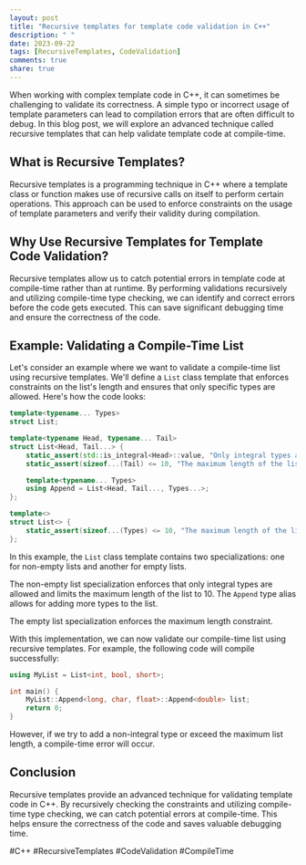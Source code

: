 ```yaml
---
layout: post
title: "Recursive templates for template code validation in C++"
description: " "
date: 2023-09-22
tags: [RecursiveTemplates, CodeValidation]
comments: true
share: true
---
```


When working with complex template code in C++, it can sometimes be challenging to validate its correctness. A simple typo or incorrect usage of template parameters can lead to compilation errors that are often difficult to debug. In this blog post, we will explore an advanced technique called recursive templates that can help validate template code at compile-time.

## What is Recursive Templates?

Recursive templates is a programming technique in C++ where a template class or function makes use of recursive calls on itself to perform certain operations. This approach can be used to enforce constraints on the usage of template parameters and verify their validity during compilation.

## Why Use Recursive Templates for Template Code Validation?

Recursive templates allow us to catch potential errors in template code at compile-time rather than at runtime. By performing validations recursively and utilizing compile-time type checking, we can identify and correct errors before the code gets executed. This can save significant debugging time and ensure the correctness of the code.

## Example: Validating a Compile-Time List

Let's consider an example where we want to validate a compile-time list using recursive templates. We'll define a `List` class template that enforces constraints on the list's length and ensures that only specific types are allowed. Here's how the code looks:

```cpp
template<typename... Types>
struct List;

template<typename Head, typename... Tail>
struct List<Head, Tail...> {
    static_assert(std::is_integral<Head>::value, "Only integral types allowed in the list.");
    static_assert(sizeof...(Tail) <= 10, "The maximum length of the list is 10.");

    template<typename... Types>
    using Append = List<Head, Tail..., Types...>;
};

template<>
struct List<> {
    static_assert(sizeof...(Types) <= 10, "The maximum length of the list is 10.");
};
```
In this example, the `List` class template contains two specializations: one for non-empty lists and another for empty lists. 

The non-empty list specialization enforces that only integral types are allowed and limits the maximum length of the list to 10. The `Append` type alias allows for adding more types to the list.

The empty list specialization enforces the maximum length constraint.

With this implementation, we can now validate our compile-time list using recursive templates. For example, the following code will compile successfully:

```cpp
using MyList = List<int, bool, short>;

int main() {
    MyList::Append<long, char, float>::Append<double> list;
    return 0;
}
```

However, if we try to add a non-integral type or exceed the maximum list length, a compile-time error will occur.

## Conclusion

Recursive templates provide an advanced technique for validating template code in C++. By recursively checking the constraints and utilizing compile-time type checking, we can catch potential errors at compile-time. This helps ensure the correctness of the code and saves valuable debugging time.

#C++ #RecursiveTemplates #CodeValidation #CompileTime